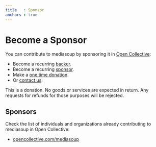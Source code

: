 ```yaml
---
title   : Sponsor
anchors : true
---
```



<!--
# Sponsors

<div markdown="1" class="computer-icon-text-columns">
<div markdown="1" class="icon">

[![](/images/company-logo.png){: .left.logo }](https://company.url)

</div>
<div markdown="1" class="text">

**Company Slogan**

*"Company description"*

[company.url](https://company.url)

</div>
</div>
-->


# Become a Sponsor

You can contribute to mediasoup by sponsoring it in [Open Collective](https://opencollective.com/mediasoup):

* Become a recurring [backer](https://opencollective.com/mediasoup/contribute/backer-7720/checkout).
* Become a recurring [sponsor](https://opencollective.com/mediasoup/contribute/sponsor-7721/checkout).
* Make a [one time donation](https://opencollective.com/mediasoup/donate).
* Or [contact us](/about/).

<div markdown="1" class="note">
This is a donation. No goods or services are expected in return. Any requests for refunds for those purposes will be rejected.
</div>


## Sponsors

Check the list of individuals and organizations already contributing to mediasoup in Open Collective:

* [opencollective.com/mediasoup](https://opencollective.com/mediasoup#section-contributors)
